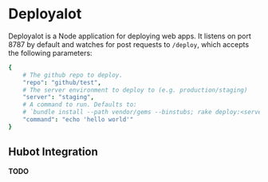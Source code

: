 # Deployalot
Deployalot is a Node application for deploying web apps. It listens on port
8787 by default and watches for post requests to `/deploy`, which accepts the
following parameters:

```coffeescript
{
    # The github repo to deploy.
    "repo": "github/test",
    # The server environment to deploy to (e.g. production/staging)
    "server": "staging",
    # A command to run. Defaults to:
    # `bundle install --path vendor/gems --binstubs; rake deploy:<server>`
    "command": "echo 'hello world'"
}
```

## Hubot Integration
**TODO**
